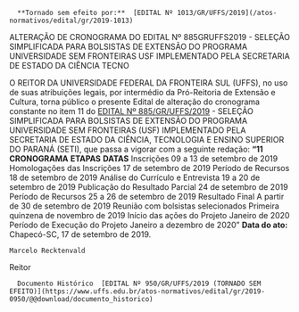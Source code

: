       **Tornado sem efeito por:**  [EDITAL Nº 1013/GR/UFFS/2019](/atos-normativos/edital/gr/2019-1013) 

   ALTERAÇÃO DE CRONOGRAMA DO EDITAL Nº 885GRUFFS2019 - SELEÇÃO SIMPLIFICADA PARA BOLSISTAS DE EXTENSÃO DO PROGRAMA UNIVERSIDADE SEM FRONTEIRAS USF IMPLEMENTADO PELA SECRETARIA DE ESTADO DA CIÊNCIA TECNO  

 O REITOR DA UNIVERSIDADE FEDERAL DA FRONTEIRA SUL (UFFS), no uso de suas atribuições legais, por intermédio da Pró-Reitoria de Extensão e Cultura, torna público o presente Edital de alteração do cronograma constante no item 11 do [EDITAL Nº 885/GR/UFFS/2019](https://www.uffs.edu.br/atos-normativos/edital/gr/2019-0885) - SELEÇÃO SIMPLIFICADA PARA BOLSISTAS DE EXTENSÃO DO PROGRAMA UNIVERSIDADE SEM FRONTEIRAS (USF) IMPLEMENTADO PELA SECRETARIA DE ESTADO DA CIÊNCIA, TECNOLOGIA E ENSINO SUPERIOR DO PARANÁ (SETI), que passa a vigorar com a seguinte redação: **“11 CRONOGRAMA**     **ETAPAS**   **DATAS**     Inscrições   09 a 13 de setembro de 2019     Homologações das Inscrições   17 de setembro de 2019     Período de Recursos   18 de setembro de 2019     Análise do Currículo e Entrevista   19 a 20 de setembro de 2019     Publicação do Resultado Parcial   24 de setembro de 2019     Período de Recursos   25 a 26 de setembro de 2019     Resultado Final   A partir de 30 de setembro de 2019     Reunião com bolsistas selecionados   Primeira quinzena de novembro de 2019     Início das ações do Projeto   Janeiro de 2020     Período de Execução do Projeto   Janeiro a dezembro de 2020”            **Data do ato:** Chapecó-SC, 17 de setembro de 2019.   
 

    Marcelo Recktenvald   
 Reitor 

      Documento Histórico  [EDITAL Nº 950/GR/UFFS/2019 (TORNADO SEM EFEITO)](https://www.uffs.edu.br/atos-normativos/edital/gr/2019-0950/@@download/documento_historico)     
      